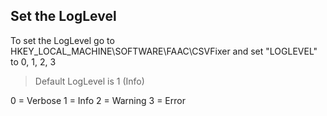 ## Set the LogLevel
To set the LogLevel go to HKEY_LOCAL_MACHINE\SOFTWARE\FAAC\CSVFixer and set "LOGLEVEL" to 0, 1, 2, 3

> Default LogLevel is 1 (Info)

0 = Verbose
1 = Info
2 = Warning
3 = Error

